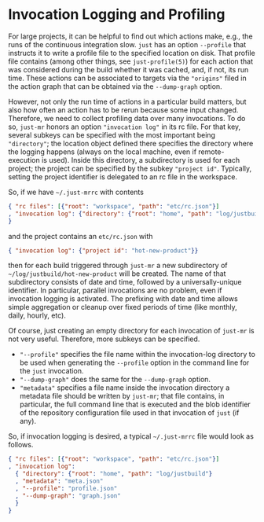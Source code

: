 # Invocation Logging and Profiling

For large projects, it can be helpful to find out which actions
make, e.g., the runs of the continuous integration slow. `just` has
an option `--profile` that instructs it to write a profile file to
the specified location on disk. That profile file contains (among
other things, see `just-profile(5)`) for each action that was
considered during the build whether it was cached, and, if not,
its run time. These actions can be associated to targets via the
`"origins"` filed in the action graph that can be obtained via the
`--dump-graph` option.

However, not only the run time of actions in a particular build
matters, but also how often an action has to be rerun because some
input changed. Therefore, we need to collect profiling data over many
invocations. To do so, `just-mr` honors an option `"invocation log"`
in its rc file. For that key, several subkeys can be specified with
the most important being `"directory"`; the location object defined
there specifies the directory where the logging happens (always on
the local machine, even if remote-execution is used). Inside this
directory, a subdirectory is used for each project; the project can
be specified by the subkey `"project id"`. Typically, setting the
project identifier is delegated to an rc file in the workspace.

So, if we have `~/.just-mrrc` with contents
``` json
{ "rc files": [{"root": "workspace", "path": "etc/rc.json"}]
, "invocation log": {"directory": {"root": "home", "path": "log/justbuild"}}
}
```
and the project contains an `etc/rc.json` with
``` json
{ "invocation log": {"project id": "hot-new-product"}}
```
then for each build triggered through `just-mr` a new subdirectory
of `~/log/justbuild/hot-new-product` will be created. The name
of that subdirectory consists of date and time, followed by a
universally-unique identifier. In particular, parallel invocations
are no problem, even if invocation logging is activated. The
prefixing with date and time allows simple aggregation or cleanup
over fixed periods of time (like monthly, daily, hourly, etc).

Of course, just creating an empty directory for each invocation
of `just-mr` is not very useful. Therefore, more subkeys can
be specified.

 - `"--profile"` specifies the file name within the invocation-log
   directory to be used when generating the `--profile` option in
   the command line for the `just` invocation.
 - `"--dump-graph"` does the same for the `--dump-graph` option.
 - `"metadata"` specifies a file name inside the invocation directory
   a metadata file should be written by `just-mr`; that file
   contains, in particular, the full command line that is executed
   and the blob identifier of the repository configuration file
   used in that invocation of `just` (if any).

So, if invocation logging is desired, a typical `~/.just-mrrc` file
would look as follows.
``` json
{ "rc files": [{"root": "workspace", "path": "etc/rc.json"}]
, "invocation log":
  { "directory": {"root": "home", "path": "log/justbuild"}
  , "metadata": "meta.json"
  , "--profile": "profile.json"
  , "--dump-graph": "graph.json"
  }
}
```
